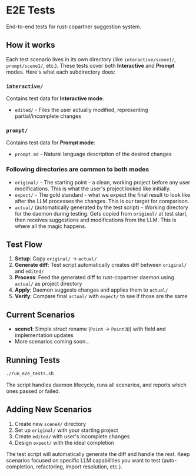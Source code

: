 # E2E Tests

End-to-end tests for rust-copartner suggestion system.

## How it works

Each test scenario lives in its own directory (like `interactive/scene1/`, `prompt/scene1/`, etc.). These tests cover both **Interactive** and **Prompt** modes. Here's what each subdirectory does:

### `interactive/`

Contains test data for **Interactive mode**:

- `edited/` - Files the user actually modified, representing partial/incomplete changes

### `prompt/`

Contains test data for **Prompt mode**:

- `prompt.md` - Natural language description of the desired changes

### Following directories are common to both modes

- `original/` - The starting point - a clean, working project before any user modifications. This is what the user's project looked like initially.
- `expect/` - The gold standard - what we expect the final result to look like after the LLM processes the changes. This is our target for comparison.
- `actual/` (automatically generated by the test script) - Working directory for the daemon during testing. Gets copied from `original/` at test start, then receives suggestions and modifications from the LLM. This is where all the magic happens.

## Test Flow

1. **Setup**: Copy `original/` → `actual/`
2. **Generate diff**: Test script automatically creates diff between `original/` and `edited/`
3. **Process**: Feed the generated diff to rust-copartner daemon using `actual/` as project directory
4. **Apply**: Daemon suggests changes and applies them to `actual/`
5. **Verify**: Compare final `actual/` with `expect/` to see if those are the same

## Current Scenarios

- **scene1**: Simple struct rename (`Point` → `Point3D`) with field and implementation updates
- More scenarios coming soon...

## Running Tests

```bash
./run_e2e_tests.sh
```

The script handles daemon lifecycle, runs all scenarios, and reports which ones passed or failed.

## Adding New Scenarios

1. Create new `sceneX/` directory
2. Set up `original/` with your starting project
3. Create `edited/` with user's incomplete changes  
4. Design `expect/` with the ideal completion

The test script will automatically generate the diff and handle the rest. Keep scenarios focused on specific LLM capabilities you want to test (auto-completion, refactoring, import resolution, etc.).
